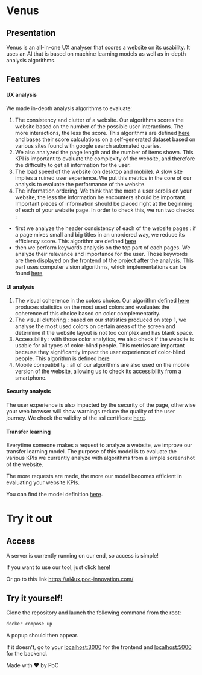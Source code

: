 # Venus

## Presentation
Venus is an all-in-one UX analyser that scores a website on its usability.
It uses an AI that is based on machine learning models as well as in-depth analysis algorithms.

## Features

#### UX analysis

We made in-depth analysis algorithms to evaluate:

1. The consistency and clutter of a website. Our algorithms scores the website based on the number of the possible user interactions. The more interactions, the less the score. This algorithms are defined [here](https://github.com/AI4UX/2020_PoC/blob/master/back/clutter.py) and bases their score calculations on a self-generated dataset based on various sites found with google search automated queries.
2. We also analyzed the page length and the number of items shown. This KPI is important to evaluate the complexity of the website, and therefore the difficulty to get all information for the user.
3. The load speed of the website (on desktop and mobile). A slow site implies a ruined user experience. We put this metrics in the core of our analysis to evaluate the performance of the website.
4. The information ordering. We think that the more a user scrolls on your website, the less the information he encounters should be important. Important pieces of information should be placed right at the beginning of each of your website page. In order to check this, we run two checks :
  * first we analyze the header consistency of each of the website pages : if a page mixes small and big titles in an unordered way, we reduce its efficiency score. This algorithm are defined [here](https://github.com/AI4UX/2020_PoC/blob/master/back/analysis.py)
  * then we perform keywords analysis on the top part of each pages. We analyze their relevance and importance for the user. Those keywords are then displayed on the frontend of the project after the analysis. This part uses computer vision algorithms, which implementations can be found [here](https://github.com/AI4UX/2020_PoC/blob/master/back/analysis.py)


#### UI analysis

1. The visual coherence in the colors choice. Our algorithm defined [here](https://github.com/AI4UX/2020_PoC/blob/master/back/color.py) produces statistics on the most used colors and evaluates the coherence of this choice based on color complementarity.
2. The visual cluttering : based on our statistics produced on step 1, we analyse the most used colors on certain areas of the screen and determine if the website layout is not too complex and has blank space.
3. Accessibility : with those color analytics, we also check if the website is usable for all types of color-blind people. This metrics are important because they significantly impact the user experience of color-blind people. This algorithm is defined [here](https://github.com/AI4UX/2020_PoC/blob/master/back/color.py)
4. Mobile compatibility : all of our algorithms are also used on the mobile version of the website, allowing us to check its accessibility from a smartphone.


#### Security analysis

The user experience is also impacted by the security of the page, otherwise your web browser will show warnings reduce the quality of the user journey. We check the validity of the ssl certificate [here](https://github.com/AI4UX/2020_PoC/blob/master/back/analysis.py).

#### Transfer learning

Everytime someone makes a request to analyze a website, we improve our transfer learning model. The purpose of this model is to evaluate the various KPIs we currently analyze with algorithms from a simple screenshot of the website.

The more requests are made, the more our model becomes efficient in evaluating your website KPIs.

You can find the model definition [here](https://github.com/AI4UX/2020_PoC/blob/master/back/models.py).

# Try it out

## Access

A server is currently running on our end, so access is simple!

If you want to use our tool, just click [here](https://ai4ux.poc-innovation.com/)!

Or go to this link https://ai4ux.poc-innovation.com/

## Try it yourself!

Clone the repository and launch the following command from the root:
```bash
docker compose up
```
A popup should then appear.

If it doesn't, go to your [localhost:3000](http://localhost:3000) for the frontend and [localhost:5000](http://localhost:5000) for the backend.

Made with :heart: by PoC
